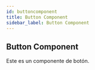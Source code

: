 ```yaml
---
id: buttoncomponent
title: Button Component
sidebar_label: Button Component
---
```


## Button Component

Este es un componente de botón.
